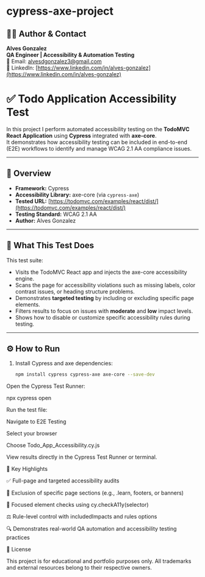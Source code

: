 # cypress-axe-project

## 👨‍💻 Author & Contact

**Alves Gonzalez**  
**QA Engineer | Accessibility & Automation Testing**  
📧 Email: [alvesdgonzalez3@gmail.com](mailto:alvesdgonzalez3@gmail.com)  
🔗 LinkedIn: [https://www.linkedin.com/in/alves-gonzalez](https://www.linkedin.com/in/alves-gonzalez)

# ✅ Todo Application Accessibility Test

In this project I perform automated accessibility testing on the **TodoMVC React Application** using **Cypress** integrated with **axe-core**.  
It demonstrates how accessibility testing can be included in end-to-end (E2E) workflows to identify and manage WCAG 2.1 AA compliance issues.

---

## 🧩 Overview

- **Framework:** Cypress  
- **Accessibility Library:** axe-core (via `cypress-axe`)  
- **Tested URL:** [https://todomvc.com/examples/react/dist/](https://todomvc.com/examples/react/dist/)  
- **Testing Standard:** WCAG 2.1 AA  
- **Author:** Alves Gonzalez  

---

## 🧪 What This Test Does

This test suite:
- Visits the TodoMVC React app and injects the axe-core accessibility engine.  
- Scans the page for accessibility violations such as missing labels, color contrast issues, or heading structure problems.  
- Demonstrates **targeted testing** by including or excluding specific page elements.  
- Filters results to focus on issues with **moderate** and **low** impact levels.  
- Shows how to disable or customize specific accessibility rules during testing.  

---

## ⚙️ How to Run

1. Install Cypress and axe dependencies:
   ```bash
   npm install cypress cypress-axe axe-core --save-dev
Open the Cypress Test Runner:

npx cypress open


Run the test file:

Navigate to E2E Testing

Select your browser

Choose Todo_App_Accessibility.cy.js

View results directly in the Cypress Test Runner or terminal.

🧠 Key Highlights

✅ Full-page and targeted accessibility audits

🚫 Exclusion of specific page sections (e.g., .learn, footers, or banners)

🎯 Focused element checks using cy.checkA11y(selector)

⚖️ Rule-level control with includedImpacts and rules options

🔍 Demonstrates real-world QA automation and accessibility testing practices

🧾 License

This project is for educational and portfolio purposes only.
All trademarks and external resources belong to their respective owners.
